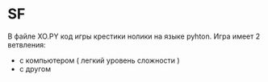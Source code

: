 # SF
В файле XO.PY код игры крестики нолики на языке pyhton.
Игра имеет 2 ветвления:
  - с компьютером ( легкий уровень сложности )
  - с другом


